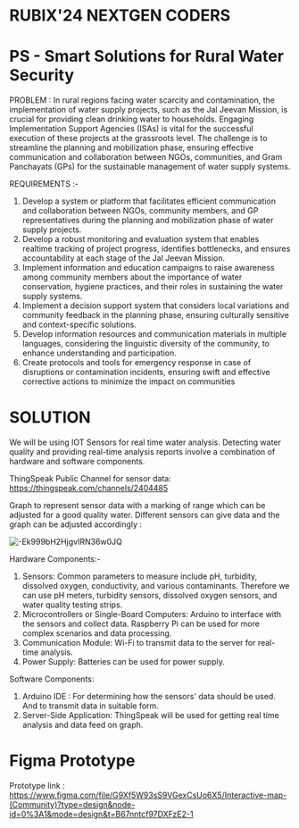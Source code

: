 # RUBIX'24 NEXTGEN CODERS 
# PS - Smart Solutions for Rural Water Security
PROBLEM :
In rural regions facing water scarcity and contamination, the implementation of water supply projects, such as the Jal Jeevan Mission, is crucial for providing clean drinking water to households. Engaging Implementation Support Agencies (ISAs) is vital for the successful execution of these projects at the grassroots level. The challenge is to streamline the planning and mobilization phase, ensuring effective communication and collaboration between NGOs, communities, and Gram Panchayats (GPs) for the sustainable management of water supply systems.

REQUIREMENTS :-
1) Develop a system or platform that facilitates efficient communication and collaboration between NGOs, community members, and GP representatives during the planning and mobilization phase of water supply projects.
2) Develop a robust monitoring and evaluation system that enables realtime tracking of project progress, identifies bottlenecks, and ensures accountability at each stage of the Jal Jeevan Mission.
3) Implement information and education campaigns to raise awareness among community members about the importance of water conservation, hygiene practices, and their roles in sustaining the water supply systems.
4) Implement a decision support system that considers local variations and community feedback in the planning phase, ensuring culturally sensitive and context-specific solutions.
5) Develop information resources and communication materials in multiple languages, considering the linguistic diversity of the community, to enhance understanding and participation.
6) Create protocols and tools for emergency response in case of disruptions or contamination incidents, ensuring swift and effective corrective actions to minimize the impact on communities

# SOLUTION
We will be using IOT Sensors for real time water analysis.
Detecting water quality and providing real-time analysis reports involve a combination of hardware and software components.

ThingSpeak Public Channel for sensor data: https://thingspeak.com/channels/2404485

Graph to represent sensor data with a marking of range which can be adjusted for a good quality water. Different sensors can give data and the graph can be adjusted accordingly :

![-Ek999bH2HjgvIRN36w0JQ](https://github.com/pukhraj1002/rubix24_nextgencoders/assets/114336304/8af57945-52b7-4ded-ad7f-0268d61c674d)


Hardware Components:-
1. Sensors: Common parameters to measure include pH, turbidity, dissolved oxygen, conductivity, and various contaminants. Therefore we can use pH meters, turbidity sensors, dissolved oxygen sensors, and water quality testing strips.
2. Microcontrollers or Single-Board Computers: Arduino to interface with the sensors and collect data. Raspberry Pi can be used for more complex scenarios and data processing.
3. Communication Module:  Wi-Fi to transmit data to the server for real-time analysis.
4. Power Supply: Batteries can be used for power supply.

Software Components:
1. Arduino IDE : For determining how the sensors' data should be used. And to transmit data in suitable form. 
2. Server-Side Application: ThingSpeak will be used for getting real time analysis and data feed on graph.

# Figma Prototype 
Prototype link : https://www.figma.com/file/G9Xf5W93sS9VGexCsUo6X5/Interactive-map-(Community)?type=design&node-id=0%3A1&mode=design&t=B67nntcf97DXFzE2-1

